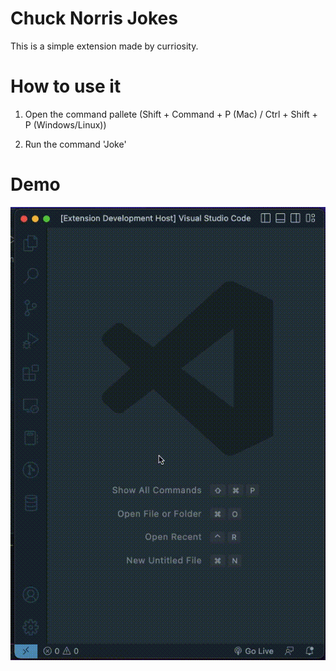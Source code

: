 # Chuck Norris Jokes

This is a simple extension made by curriosity.

# How to use it

1. Open the command pallete (Shift + Command + P (Mac) / Ctrl + Shift + P (Windows/Linux))

2. Run the command 'Joke'

# Demo

![](assets/demo.gif)
